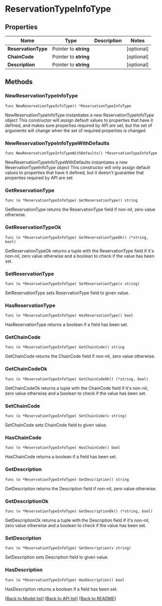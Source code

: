 # ReservationTypeInfoType

## Properties

Name | Type | Description | Notes
------------ | ------------- | ------------- | -------------
**ReservationType** | Pointer to **string** |  | [optional] 
**ChainCode** | Pointer to **string** |  | [optional] 
**Description** | Pointer to **string** |  | [optional] 

## Methods

### NewReservationTypeInfoType

`func NewReservationTypeInfoType() *ReservationTypeInfoType`

NewReservationTypeInfoType instantiates a new ReservationTypeInfoType object
This constructor will assign default values to properties that have it defined,
and makes sure properties required by API are set, but the set of arguments
will change when the set of required properties is changed

### NewReservationTypeInfoTypeWithDefaults

`func NewReservationTypeInfoTypeWithDefaults() *ReservationTypeInfoType`

NewReservationTypeInfoTypeWithDefaults instantiates a new ReservationTypeInfoType object
This constructor will only assign default values to properties that have it defined,
but it doesn't guarantee that properties required by API are set

### GetReservationType

`func (o *ReservationTypeInfoType) GetReservationType() string`

GetReservationType returns the ReservationType field if non-nil, zero value otherwise.

### GetReservationTypeOk

`func (o *ReservationTypeInfoType) GetReservationTypeOk() (*string, bool)`

GetReservationTypeOk returns a tuple with the ReservationType field if it's non-nil, zero value otherwise
and a boolean to check if the value has been set.

### SetReservationType

`func (o *ReservationTypeInfoType) SetReservationType(v string)`

SetReservationType sets ReservationType field to given value.

### HasReservationType

`func (o *ReservationTypeInfoType) HasReservationType() bool`

HasReservationType returns a boolean if a field has been set.

### GetChainCode

`func (o *ReservationTypeInfoType) GetChainCode() string`

GetChainCode returns the ChainCode field if non-nil, zero value otherwise.

### GetChainCodeOk

`func (o *ReservationTypeInfoType) GetChainCodeOk() (*string, bool)`

GetChainCodeOk returns a tuple with the ChainCode field if it's non-nil, zero value otherwise
and a boolean to check if the value has been set.

### SetChainCode

`func (o *ReservationTypeInfoType) SetChainCode(v string)`

SetChainCode sets ChainCode field to given value.

### HasChainCode

`func (o *ReservationTypeInfoType) HasChainCode() bool`

HasChainCode returns a boolean if a field has been set.

### GetDescription

`func (o *ReservationTypeInfoType) GetDescription() string`

GetDescription returns the Description field if non-nil, zero value otherwise.

### GetDescriptionOk

`func (o *ReservationTypeInfoType) GetDescriptionOk() (*string, bool)`

GetDescriptionOk returns a tuple with the Description field if it's non-nil, zero value otherwise
and a boolean to check if the value has been set.

### SetDescription

`func (o *ReservationTypeInfoType) SetDescription(v string)`

SetDescription sets Description field to given value.

### HasDescription

`func (o *ReservationTypeInfoType) HasDescription() bool`

HasDescription returns a boolean if a field has been set.


[[Back to Model list]](../README.md#documentation-for-models) [[Back to API list]](../README.md#documentation-for-api-endpoints) [[Back to README]](../README.md)


